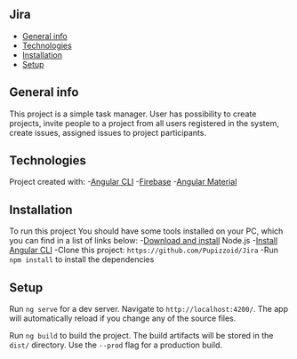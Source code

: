 ## Jira
* [General info](#general-info)
* [Technologies](#technologies)
* [Installation](#installation)
* [Setup](#setup)

## General info

This project is a simple task manager. User has possibility to create projects, invite people to a project from all users registered in the system, create issues, assigned issues to project participants.
## Technologies

Project created with: 
-[Angular CLI](https://angular.io/cli)
-[Firebase](https://firebase.google.com/)
-[Angular Material](https://material.angular.io/)
## Installation

To run this project You should have some tools installed on your PC, which you can find in a list of links below:
-[Download and install](https://nodejs.org/en/) Node.js
-[Install Angular CLI](https://angular.io/cli)
-Clone this project: `https://github.com/Pupizzoid/Jira`
-Run `npm install` to install the dependencies
## Setup

Run `ng serve` for a dev server. Navigate to `http://localhost:4200/`. The app will automatically reload if you change any of the source files.

Run `ng build` to build the project. The build artifacts will be stored in the `dist/` directory. Use the `--prod` flag for a production build.
